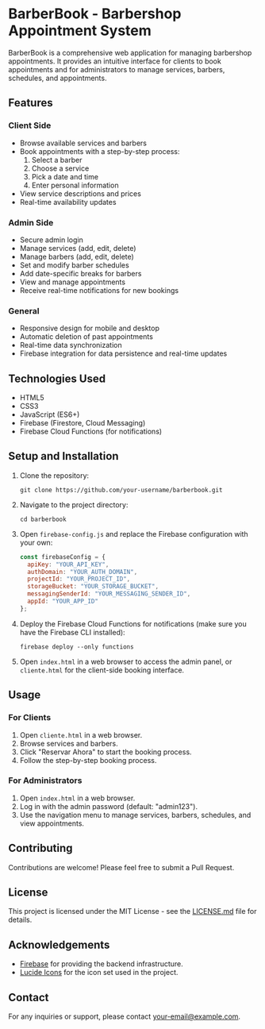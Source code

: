# BarberBook - Barbershop Appointment System

BarberBook is a comprehensive web application for managing barbershop appointments. It provides an intuitive interface for clients to book appointments and for administrators to manage services, barbers, schedules, and appointments.

## Features

### Client Side
- Browse available services and barbers
- Book appointments with a step-by-step process:
  1. Select a barber
  2. Choose a service
  3. Pick a date and time
  4. Enter personal information
- View service descriptions and prices
- Real-time availability updates

### Admin Side
- Secure admin login
- Manage services (add, edit, delete)
- Manage barbers (add, edit, delete)
- Set and modify barber schedules
- Add date-specific breaks for barbers
- View and manage appointments
- Receive real-time notifications for new bookings

### General
- Responsive design for mobile and desktop
- Automatic deletion of past appointments
- Real-time data synchronization
- Firebase integration for data persistence and real-time updates

## Technologies Used

- HTML5
- CSS3
- JavaScript (ES6+)
- Firebase (Firestore, Cloud Messaging)
- Firebase Cloud Functions (for notifications)

## Setup and Installation

1. Clone the repository:
   ```
   git clone https://github.com/your-username/barberbook.git
   ```

2. Navigate to the project directory:
   ```
   cd barberbook
   ```

3. Open `firebase-config.js` and replace the Firebase configuration with your own:
   ```javascript
   const firebaseConfig = {
     apiKey: "YOUR_API_KEY",
     authDomain: "YOUR_AUTH_DOMAIN",
     projectId: "YOUR_PROJECT_ID",
     storageBucket: "YOUR_STORAGE_BUCKET",
     messagingSenderId: "YOUR_MESSAGING_SENDER_ID",
     appId: "YOUR_APP_ID"
   };
   ```

4. Deploy the Firebase Cloud Functions for notifications (make sure you have the Firebase CLI installed):
   ```
   firebase deploy --only functions
   ```

5. Open `index.html` in a web browser to access the admin panel, or `cliente.html` for the client-side booking interface.

## Usage

### For Clients
1. Open `cliente.html` in a web browser.
2. Browse services and barbers.
3. Click "Reservar Ahora" to start the booking process.
4. Follow the step-by-step booking process.

### For Administrators
1. Open `index.html` in a web browser.
2. Log in with the admin password (default: "admin123").
3. Use the navigation menu to manage services, barbers, schedules, and view appointments.

## Contributing

Contributions are welcome! Please feel free to submit a Pull Request.

## License

This project is licensed under the MIT License - see the [LICENSE.md](LICENSE.md) file for details.

## Acknowledgements

- [Firebase](https://firebase.google.com/) for providing the backend infrastructure.
- [Lucide Icons](https://lucide.dev/) for the icon set used in the project.

## Contact

For any inquiries or support, please contact [your-email@example.com](mailto:your-email@example.com).
